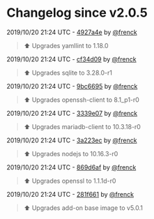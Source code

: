 # Changelog since v2.0.5

2019/10/20 21:24 UTC - [4927a4e](https://github.com/hassio-addons/addon-ide/commit/4927a4e49909aad166e6c6c71133f8db0badd5ed) by [@frenck](https://github.com/frenck)
> :arrow_up: Upgrades yamllint to 1.18.0 

2019/10/20 21:24 UTC - [cf34d09](https://github.com/hassio-addons/addon-ide/commit/cf34d09a6af11574e92b1977622564591a241295) by [@frenck](https://github.com/frenck)
> :arrow_up: Upgrades sqlite to 3.28.0-r1 

2019/10/20 21:24 UTC - [9bc6695](https://github.com/hassio-addons/addon-ide/commit/9bc6695bc129e6ba7b12c6c699036eaa9a54c0b6) by [@frenck](https://github.com/frenck)
> :arrow_up: Upgrades openssh-client to 8.1_p1-r0 

2019/10/20 21:24 UTC - [3339e07](https://github.com/hassio-addons/addon-ide/commit/3339e075827a1d6be2601fe214529a8de0377d77) by [@frenck](https://github.com/frenck)
> :arrow_up: Upgrades mariadb-client to 10.3.18-r0 

2019/10/20 21:24 UTC - [3a223ec](https://github.com/hassio-addons/addon-ide/commit/3a223eccfc19e6fbb70ebe33a514bb07a8b71268) by [@frenck](https://github.com/frenck)
> :arrow_up: Upgrades nodejs to 10.16.3-r0 

2019/10/20 21:24 UTC - [869d6af](https://github.com/hassio-addons/addon-ide/commit/869d6aff88958833313c81208a737de68e5a55a3) by [@frenck](https://github.com/frenck)
> :arrow_up: Upgrades openssl to 1.1.1d-r0 

2019/10/20 21:24 UTC - [281f661](https://github.com/hassio-addons/addon-ide/commit/281f661727f4f0a0dc153a07f69eaada65b70c60) by [@frenck](https://github.com/frenck)
> :arrow_up: Upgrades add-on base image to v5.0.1 

